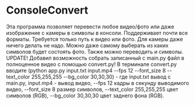 # ConsoleConvert
Эта программа позволяет перевести любое видео/фото или даже изображение с камеры в символы в консоли. Поддерживает почти все форматы. Требуется только путь к видео или фото. Для камеры даже ничего делать не надо. Можно даже самому выберать из каких символов будет состоять фото. Также можно переводить и символы.
UPDATE! Добавил возможность собрать записанный с main.py файл в полноценное видео с помощью convert.py! В терминале convert.py вводите (python app.py input.txt input.mp4 --fps 12 --font_size 8 --text_color 255,255,255 --bg_color 30,30,30) - где input.txt вывод с main.py, input.mp4 - вывод видео, --fps 12 кадры в секунду выводимого видео, --font_size 8 размер символов, --text_color 255,255,255 цвет символов (RGB), --bg_color 30,30,30 цвет заднего фона (RGB).
